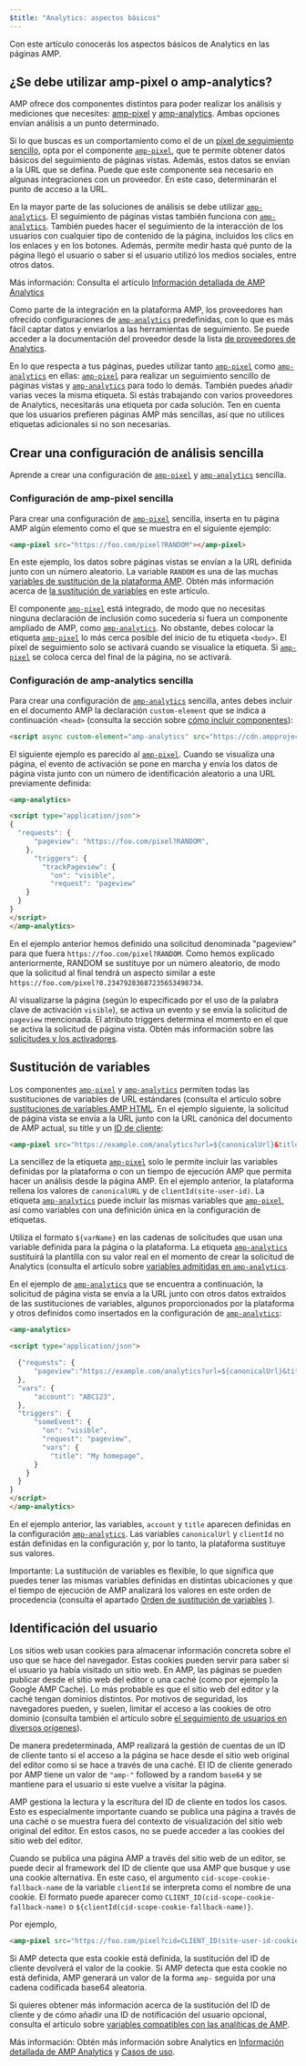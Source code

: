 ```yaml
---
$title: "Analytics: aspectos básicos"
---
```


Con este artículo conocerás los aspectos básicos de Analytics en las páginas AMP.

## ¿Se debe utilizar amp-pixel o amp-analytics? <a name="use-amp-pixel-or-amp-analytics"></a>

AMP ofrece dos componentes distintos para poder realizar los análisis y mediciones que necesites: [amp-pixel](../../../../documentation/components/reference/amp-pixel.md) y [amp-analytics](../../../../documentation/components/reference/amp-analytics.md). Ambas opciones envían análisis a un punto determinado.

Si lo que buscas es un comportamiento como el de un [píxel de seguimiento sencillo](https://en.wikipedia.org/wiki/Web_beacon#Implementation), opta por el componente [`amp-pixel`](../../../../documentation/components/reference/amp-pixel.md), que te permite obtener datos básicos del seguimiento de páginas vistas. Además, estos datos se envían a la URL que se defina. Puede que este componente sea necesario en algunas integraciones con un proveedor. En este caso, determinarán el punto de acceso a la URL.

En la mayor parte de las soluciones de análisis se debe utilizar [`amp-analytics`](../../../../documentation/components/reference/amp-analytics.md). El seguimiento de páginas vistas también funciona con [`amp-analytics`](../../../../documentation/components/reference/amp-analytics.md). También puedes hacer el seguimiento de la interacción de los usuarios con cualquier tipo de contenido de la página, incluidos los clics en los enlaces y en los botones. Además, permite medir hasta qué punto de la página llegó el usuario o saber si el usuario utilizó los medios sociales, entre otros datos.

Más información: Consulta el artículo [Información detallada de AMP Analytics](deep_dive_analytics.md)

Como parte de la integración en la plataforma AMP, los proveedores han ofrecido configuraciones de [`amp-analytics`](../../../../documentation/components/reference/amp-analytics.md) predefinidas, con lo que es más fácil captar datos y enviarlos a las herramientas de seguimiento. Se puede acceder a la documentación del proveedor desde la lista [de proveedores de Analytics](analytics-vendors.md).

En lo que respecta a tus páginas, puedes utilizar tanto [`amp-pixel`](../../../../documentation/components/reference/amp-pixel.md) como [`amp-analytics`](../../../../documentation/components/reference/amp-analytics.md) en ellas: [`amp-pixel`](../../../../documentation/components/reference/amp-pixel.md) para realizar un seguimiento sencillo de páginas vistas y [`amp-analytics`](../../../../documentation/components/reference/amp-analytics.md) para todo lo demás. También puedes añadir varias veces la misma etiqueta. Si estás trabajando con varios proveedores de Analytics, necesitarás una etiqueta por cada solución. Ten en cuenta que los usuarios prefieren páginas AMP más sencillas, así que no utilices etiquetas adicionales si no son necesarias.

## Crear una configuración de análisis sencilla

Aprende a crear una configuración de [`amp-pixel`](../../../../documentation/components/reference/amp-pixel.md)
y [`amp-analytics`](../../../../documentation/components/reference/amp-analytics.md) sencilla.

### Configuración de amp-pixel sencilla

Para crear una configuración de [`amp-pixel`](../../../../documentation/components/reference/amp-pixel.md) sencilla, inserta en tu página AMP algún elemento como el que se muestra en el siguiente ejemplo:

```html
<amp-pixel src="https://foo.com/pixel?RANDOM"></amp-pixel>
```

En este ejemplo, los datos sobre páginas vistas se envían a la URL definida junto con un número aleatorio. La variable `RANDOM` es una de las muchas [variables de sustitución de la plataforma AMP](https://github.com/ampproject/amphtml/blob/main/spec/amp-var-substitutions.md). Obtén más información acerca de [la sustitución de variables](analytics_basics.md#variable-substitution) en este artículo.

El componente [`amp-pixel`](../../../../documentation/components/reference/amp-pixel.md) está integrado, de modo que no necesitas ninguna declaración de inclusión como sucedería si fuera un componente ampliado de AMP, como [`amp-analytics`](../../../../documentation/components/reference/amp-analytics.md). No obstante, debes colocar la etiqueta [`amp-pixel`](../../../../documentation/components/reference/amp-pixel.md) lo más cerca posible del inicio de tu etiqueta `<body>`. El píxel de seguimiento solo se activará cuando se visualice la etiqueta. Si [`amp-pixel`](../../../../documentation/components/reference/amp-pixel.md) se coloca cerca del final de la página, no se activará.

### Configuración de amp-analytics sencilla

Para crear una configuración de [`amp-analytics`](../../../../documentation/components/reference/amp-analytics.md)  sencilla, antes debes incluir en el documento AMP la declaración `custom-element` que se indica a continuación `<head>`
(consulta la sección sobre [cómo incluir componentes](../../../../documentation/components/index.html)):

```html
<script async custom-element="amp-analytics" src="https://cdn.ampproject.org/v0/amp-analytics-0.1.js"></script>
```

El siguiente ejemplo es parecido al [`amp-pixel`](../../../../documentation/components/reference/amp-pixel.md). Cuando se visualiza una página, el evento de activación se pone en marcha y envía los datos de página vista junto con un número de identificación aleatorio a una URL previamente definida:

```html
<amp-analytics>

<script type="application/json">
{
  "requests": {
      "pageview": "https://foo.com/pixel?RANDOM",
    },
      "triggers": {
        "trackPageview": {
          "on": "visible",
          "request": "pageview"
    }
  }
}
</script>
</amp-analytics>
```

En el ejemplo anterior hemos definido una solicitud denominada "pageview" para que fuera `https://foo.com/pixel?RANDOM`.  Como hemos explicado anteriormente, RANDOM se sustituye por un número aleatorio, de modo que la solicitud al final tendrá un aspecto similar a este `https://foo.com/pixel?0.23479283687235653498734`.

Al visualizarse la página (según lo especificado por el uso de la palabra clave de activación `visible`), se activa un evento y se envía la solicitud de `pageview` mencionada. El atributo triggers determina el momento en el que se activa la solicitud de página vista. Obtén más información sobre las [solicitudes y los activadores](deep_dive_analytics.md#requests-triggers--transports).

## Sustitución de variables <a name="variable-substitution"></a>

Los componentes [`amp-pixel`](../../../../documentation/components/reference/amp-pixel.md)
y [`amp-analytics`](../../../../documentation/components/reference/amp-analytics.md)
permiten todas las sustituciones de variables de URL estándares (consulta el artículo sobre [sustituciones de variables AMP HTML](https://github.com/ampproject/amphtml/blob/main/spec/amp-var-substitutions.md). En el ejemplo siguiente, la solicitud de página vista se envía a la URL junto con la URL canónica del documento de AMP actual, su title y un [ID de cliente](analytics_basics.md):

```html
<amp-pixel src="https://example.com/analytics?url=${canonicalUrl}&title=${title}&clientId=${clientId(site-user-id)}"></amp-pixel>
```

La sencillez de la etiqueta [`amp-pixel`](../../../../documentation/components/reference/amp-pixel.md)
solo le permite incluir las variables definidas por la plataforma o con un tiempo de ejecución AMP que permita hacer un análisis desde la página AMP. En el ejemplo anterior, la plataforma rellena los valores de `canonicalURL` y de `clientId(site-user-id)`. La etiqueta [`amp-analytics`](../../../../documentation/components/reference/amp-analytics.md) puede incluir las mismas variables que [`amp-pixel`](../../../../documentation/components/reference/amp-pixel.md), así como variables con una definición única en la configuración de etiquetas.

Utiliza el formato `${varName}` en las cadenas de solicitudes que usan una variable definida para la página o la plataforma. La etiqueta [`amp-analytics`](../../../../documentation/components/reference/amp-analytics.md) sustituirá la plantilla con su valor real en el momento de crear la solicitud de Analytics (consulta el artículo sobre [variables admitidas en `amp-analytics`](../../../../documentation/components/reference/amp-analytics.md).

En el ejemplo de [`amp-analytics`](../../../../documentation/components/reference/amp-analytics.md) que se encuentra a continuación, la solicitud de página vista se envía a la URL junto con otros datos extraídos de las sustituciones de variables, algunos proporcionados por la plataforma y otros definidos como insertados en la configuración de [`amp-analytics`](../../../../documentation/components/reference/amp-analytics.md):

```html
<amp-analytics>

<script type="application/json">

  {"requests": {
      "pageview":"https://example.com/analytics?url=${canonicalUrl}&title=${title}&acct=${account}&clientId=${clientId(site-user-id)}",
  },
  "vars": {
      "account": "ABC123",
  },
  "triggers": {
      "someEvent": {
        "on": "visible",
        "request": "pageview",
        "vars": {
          "title": "My homepage",
      }
    }
  }
}
</script>
</amp-analytics>
```

En el ejemplo anterior, las variables, `account` y `title` aparecen definidas en la configuración [`amp-analytics`](../../../../documentation/components/reference/amp-analytics.md). Las variables `canonicalUrl` y `clientId` no están definidas en la configuración y, por lo tanto, la plataforma sustituye sus valores.

Importante: La sustitución de variables es flexible, lo que significa que puedes tener las mismas variables definidas en distintas ubicaciones y que el tiempo de ejecución de AMP analizará los valores en este orden de procedencia (consulta el apartado [Orden de sustitución de variables](deep_dive_analytics.md#variable-substitution-ordering) ).

## Identificación del usuario <a name="user-identification"></a>

Los sitios web usan cookies para almacenar información concreta sobre el uso que se hace del navegador. Estas cookies pueden servir para saber si el usuario ya había visitado un sitio web. En AMP, las páginas se pueden publicar desde el sitio web del editor o una caché (como por ejemplo la Google AMP Cache). Lo más probable es que el sitio web del editor y la caché tengan dominios distintos. Por motivos de seguridad, los navegadores pueden, y suelen, limitar el acceso a las cookies de otro dominio (consulta también el artículo sobre [el seguimiento de usuarios en diversos orígenes](https://github.com/ampproject/amphtml/blob/main/spec/amp-managing-user-state.md)).

De manera predeterminada, AMP realizará la gestión de cuentas de un ID de cliente tanto si el acceso a la página se hace desde el sitio web original del editor como si se hace a través de una caché. El ID de cliente generado por AMP tiene un valor de `"amp-"` followed by a random `base64` y se mantiene para el usuario si este vuelve a visitar la página.

AMP gestiona la lectura y la escritura del ID de cliente en todos los casos. Esto es especialmente importante cuando se publica una página a través de una caché o se muestra fuera del contexto de visualización del sitio web original del editor. En estos casos, no se puede acceder a las cookies del sitio web del editor.

Cuando se publica una página AMP a través del sitio web de un editor, se puede decir al framework del ID de cliente que usa AMP que busque y use una cookie alternativa. En este caso, el argumento `cid-scope-cookie-fallback-name` de la variable `clientId` se interpreta como el nombre de una cookie. El formato puede aparecer como `CLIENT_ID(cid-scope-cookie-fallback-name)` o `${clientId(cid-scope-cookie-fallback-name)}`.

Por ejemplo,

```html
<amp-pixel src="https://foo.com/pixel?cid=CLIENT_ID(site-user-id-cookie-fallback-name)"></amp-pixel>
```

Si AMP detecta que esta cookie está definida, la sustitución del ID de cliente devolverá el valor de la cookie. Si AMP detecta que esta cookie no está definida, AMP generará un valor de la forma `amp-` seguida por una cadena codificada base64 aleatoria.

Si quieres obtener más información acerca de la sustitución del ID de cliente y de cómo añadir una ID de notificación del usuario opcional, consulta el artículo sobre [variables compatibles con las analíticas de AMP](https://github.com/ampproject/amphtml/blob/main/extensions/amp-analytics/analytics-vars.md).

Más información: Obtén más información sobre Analytics en [Información detallada de AMP Analytics](deep_dive_analytics.md) y [Casos de uso](use_cases.md).
